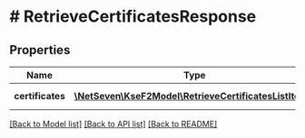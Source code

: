 # # RetrieveCertificatesResponse

## Properties

Name | Type | Description | Notes
------------ | ------------- | ------------- | -------------
**certificates** | [**\NetSeven\KseF2Model\RetrieveCertificatesListItem[]**](RetrieveCertificatesListItem.md) | Pobrane certyfikaty. |

[[Back to Model list]](../../README.md#models) [[Back to API list]](../../README.md#endpoints) [[Back to README]](../../README.md)
